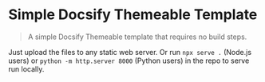 # Simple Docsify Themeable Template

> A simple Docsify Themeable template that requires no build steps.

Just upload the files to any static web server. Or run `npx serve .` (Node.js users) or `python -m http.server 8000` (Python users) in the repo to serve run locally.
